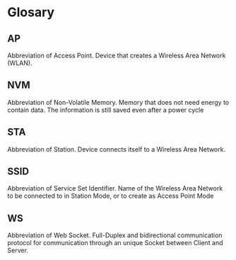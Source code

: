 # Glosary

## AP
Abbreviation of Access Point. 
Device that creates a Wireless Area Network (WLAN).

## NVM
Abbreviation of Non-Volatile Memory.
Memory that does not need energy to contain data. The information is still saved even after a power cycle

## STA
Abbreviation of Station.
Device connects itself to a Wireless Area Network.

## SSID
Abbreviation of Service Set Identifier.
Name of the Wireless Area Network to be connected to in Station Mode, or to create as Access Point Mode

## WS
Abbreviation of Web Socket.
Full-Duplex and bidirectional communication protocol for communication through an unique Socket between Client and Server.